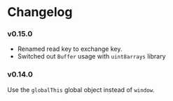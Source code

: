 # Changelog

### v0.15.0

- Renamed read key to exchange key.
- Switched out `Buffer` usage with `uint8arrays` library


### v0.14.0

Use the `globalThis` global object instead of `window`.
